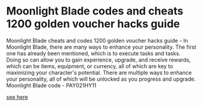 # Moonlight Blade codes and cheats 1200 golden voucher hacks guide

Moonlight Blade cheats and codes 1200 golden voucher hacks guide - In Moonlight Blade, there are many ways to enhance your personality. The first one has already been mentioned, which is to execute tasks and tasks. Doing so can allow you to gain experience, upgrade, and receive rewards, which can be items, equipment, or currency, all of which are key to maximizing your character's potential. There are multiple ways to enhance your personality, all of which will be unlocked as you progress and upgrade. Moonlight Blade code - PAY021HY11

[see here](https://sway.cloud.microsoft/Xc0Q9DfRpwDOrh6t)
